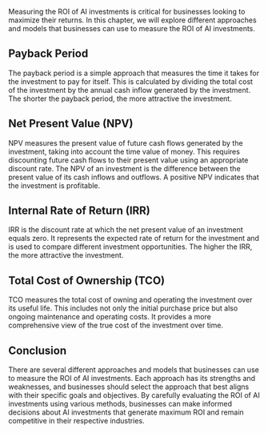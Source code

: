
Measuring the ROI of AI investments is critical for businesses looking to maximize their returns. In this chapter, we will explore different approaches and models that businesses can use to measure the ROI of AI investments.

Payback Period
--------------

The payback period is a simple approach that measures the time it takes for the investment to pay for itself. This is calculated by dividing the total cost of the investment by the annual cash inflow generated by the investment. The shorter the payback period, the more attractive the investment.

Net Present Value (NPV)
-----------------------

NPV measures the present value of future cash flows generated by the investment, taking into account the time value of money. This requires discounting future cash flows to their present value using an appropriate discount rate. The NPV of an investment is the difference between the present value of its cash inflows and outflows. A positive NPV indicates that the investment is profitable.

Internal Rate of Return (IRR)
-----------------------------

IRR is the discount rate at which the net present value of an investment equals zero. It represents the expected rate of return for the investment and is used to compare different investment opportunities. The higher the IRR, the more attractive the investment.

Total Cost of Ownership (TCO)
-----------------------------

TCO measures the total cost of owning and operating the investment over its useful life. This includes not only the initial purchase price but also ongoing maintenance and operating costs. It provides a more comprehensive view of the true cost of the investment over time.

Conclusion
----------

There are several different approaches and models that businesses can use to measure the ROI of AI investments. Each approach has its strengths and weaknesses, and businesses should select the approach that best aligns with their specific goals and objectives. By carefully evaluating the ROI of AI investments using various methods, businesses can make informed decisions about AI investments that generate maximum ROI and remain competitive in their respective industries.
